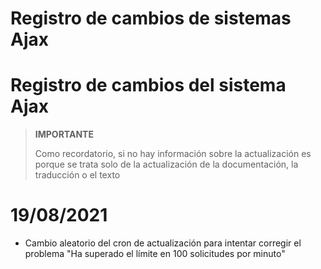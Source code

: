 # Registro de cambios de sistemas Ajax

# Registro de cambios del sistema Ajax

>**IMPORTANTE**
>
>Como recordatorio, si no hay información sobre la actualización es porque se trata solo de la actualización de la documentación, la traducción o el texto

# 19/08/2021

- Cambio aleatorio del cron de actualización para intentar corregir el problema "Ha superado el límite en 100 solicitudes por minuto"